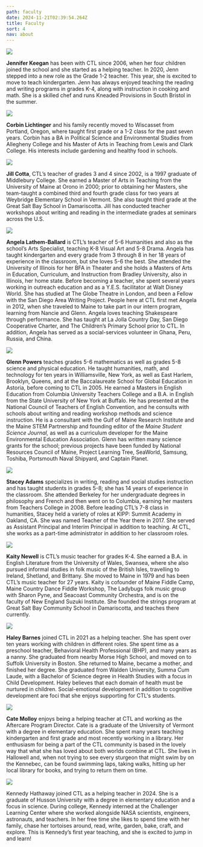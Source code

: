 ```yaml
---
path: faculty
date: 2024-11-21T02:39:54.264Z
title: Faculty
sort: 4
nav: about
---
```

![](https://res.cloudinary.com/center-for-teaching-learning/image/upload/v1663681672/Jenn_3_sdbm31.png)

**Jennifer Keegan** has been with CTL since 2006, when her four children joined the school and she started as a helping teacher. In 2020, Jenn stepped into a new role as the Grade 1-2 teacher. This year, she is excited to move to teach kindergarten. Jenn has always enjoyed teaching the reading and writing programs in grades K-4, along with instruction in cooking and math. She is a skilled chef and runs Kneaded Provisions in South Bristol in the summer.

![](https://res.cloudinary.com/center-for-teaching-learning/image/upload/c_scale,h_1800/v1732132917/11252-CTL_240925_rjxk96.jpg)

**Corbin Lichtinger** and his family recently moved to Wiscasset from Portland, Oregon, where taught first grade or a 1-2 class for the past seven years. Corbin has a BA in Political Science and Environmental Studies from Allegheny College and his Master of Arts in Teaching from Lewis and Clark College. His interests include gardening and healthy food in schools. 

![](https://res.cloudinary.com/center-for-teaching-learning/image/upload/v1665868364/faculty%20and%20staff%20photos/Jill.faculty_elq3dt.jpg)

**Jill Cotta**, CTL’s teacher of grades 3 and 4 since 2002, is a 1997 graduate of Middlebury College. She earned a Master of Arts in Teaching from the University of Maine at Orono in 2000; prior to obtaining her Masters, she team-taught a combined third and fourth grade class for two years at Weybridge Elementary School in Vermont. She also taught third grade at the Great Salt Bay School in Damariscotta. Jill has conducted teacher workshops about writing and reading in the intermediate grades at seminars across the U.S.

![](https://res.cloudinary.com/center-for-teaching-learning/image/upload/v1665867926/faculty%20and%20staff%20photos/angela.faculty_ikpbgv.jpg)

**Angela Lathem-Ballard** is CTL’s teacher of 5-6 Humanities and also as the school’s Arts Specialist, teaching K-8 Visual Art and 5-8 Drama. Angela has taught kindergarten and every grade from 3 through 8 in her 18 years of experience in the classroom, but she loves 5-6 the best. She attended the University of Illinois for her BFA in Theater and she holds a Masters of Arts in Education, Curriculum, and Instruction from Bradley University, also in Illinois, her home state. Before becoming a teacher, she spent several years working in outreach education and as a Y.E.S. facilitator at Walt Disney World. She has studied at The Globe Theatre in London, and been a Fellow with the San Diego Area Writing Project. People here at CTL first met Angela in 2012, when she traveled to Maine to take part in our intern program, learning from Nancie and Glenn. Angela loves teaching Shakespeare through performance. She has taught at La Jolla Country Day, San Diego Cooperative Charter, and The Children’s Primary School prior to CTL. In addition, Angela has served as a social-services volunteer in Ghana, Peru, Russia, and China. 

![](https://res.cloudinary.com/center-for-teaching-learning/image/upload/v1694631857/Glenn_1_s2dias.jpg)

**Glenn Powers** teaches grades 5-6 mathematics as well as grades 5-8 science and physical education. He taught humanities, math, and technology for ten years in Williamsville, New York, as well as East Harlem, Brooklyn, Queens, and at the Baccalaureate School for Global Education in Astoria, before coming to CTL in 2005. He earned a Masters in English Education from Columbia University Teachers College and a B.A. in English from the State University of New York at Buffalo. He has presented at the National Council of Teachers of English Convention, and he consults with schools about writing and reading workshop methods and science instruction. He is a consultant with the Gulf of Maine Research Institute and the Maine STEM Partnership and founding editor of the *Maine Student Science Journal,* as well as a curriculum developer for the Maine Environmental Education Association. Glenn has written many science grants for the school; previous projects have been funded by National Resources Council of Maine, Project Learning Tree, SeaWorld, Samsung, Toshiba, Portsmouth Naval Shipyard, and Captain Planet. 

![](https://res.cloudinary.com/center-for-teaching-learning/image/upload/v1665867927/faculty%20and%20staff%20photos/stacy.faculty_nctjda.jpg)

**Stacey Adams** specializes in writing, reading and social studies instruction and has taught students in grades 5-8; she has 14 years of experience in the classroom. She attended Berkeley for her undergraduate degrees in philosophy and French and then went on to Columbia, earning her masters from Teachers College in 2008. Before leading CTL’s 7-8 class in humanities, Stacey held a variety of roles at KIPP: Summit Academy in Oakland, CA. She was named Teacher of the Year there in 2017. She served as Assistant Principal and Interim Principal in addition to teaching. At CTL, she works as a part-time administrator in addition to her classroom roles. 

![](https://res.cloudinary.com/center-for-teaching-learning/image/upload/v1663681672/Kate_3_s0o62m.png)

**Kaity Newell** is CTL’s music teacher for grades K-4. She earned a B.A. in English Literature from the University of Wales, Swansea, where she also pursued informal studies in folk music of the British Isles, travelling to Ireland, Shetland, and Brittany. She moved to Maine in 1979 and has been CTL’s music teacher for 27 years. Kaity is cofounder of Maine Fiddle Camp, Maine Country Dance Fiddle Workshop, The Ladybugs folk music group with Sharon Pyne, and Seacoast Community Orchestra, and is on the faculty of New England Suzuki Institute. She founded the strings program at Great Salt Bay Community School in Damariscotta, and teaches there currently.

![](https://res.cloudinary.com/center-for-teaching-learning/image/upload/v1669912457/faculty%20and%20staff%20photos/Haley_2021_ipw4lr.jpg)

**Haley Barnes** joined CTL in 2021 as a helping teacher. She has spent over ten years working with children in different roles. She spent time as a preschool teacher, Behavioral Health Professional (BHP), and many years as a nanny. She graduated from nearby Morse High School, and moved on to Suffolk University in Boston. She returned to Maine, became a mother, and finished her degree. She graduated from Walden University, Summa Cum Laude, with a Bachelor of Science degree in Health Studies with a focus in Child Development. Haley believes that each domain of health must be nurtured in children. Social-emotional development in addition to cognitive development are foci that she enjoys supporting for CTL's students.

![](https://res.cloudinary.com/center-for-teaching-learning/image/upload/v1665867926/faculty%20and%20staff%20photos/kate.faculty_t2lbyj.jpg)

**Cate Molloy** enjoys being a helping teacher at CTL and working as the Aftercare Program Director. Cate is a graduate of the University of Vermont with a degree in elementary education. She spent many years teaching kindergarten and first grade and most recently working in a library. Her enthusiasm for being a part of the CTL community is based in the lovely way that what she has loved about both worlds combine at CTL. She lives in Hallowell and, when not trying to see every sturgeon that might swim by on the Kennebec, can be found swimming laps, taking walks, hitting up her local library for books, and trying to return them on time.

![](https://res.cloudinary.com/center-for-teaching-learning/image/upload/v1732156675/10755-CTL_240925_llemax.jpg)

Kennedy Hathaway joined CTL as a helping teacher in 2024. She is a graduate of Husson University with a degree in elementary education and a focus in science. During college, Kennedy interned at the Challenger Learning Center where she worked alongside NASA scientists, engineers, astronauts, and teachers. In her free time she likes to spend time with her family, chase her tortoises around, read, write, garden, bake, craft, and explore. This is Kennedy’s first year teaching, and she is excited to jump in and learn!